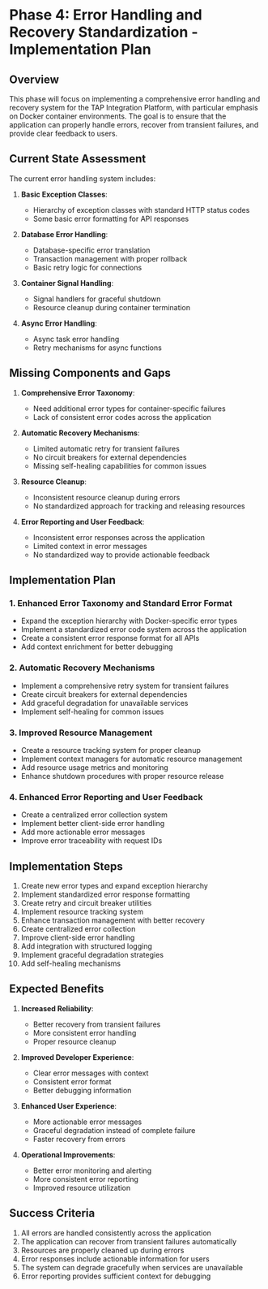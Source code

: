 # Phase 4: Error Handling and Recovery Standardization - Implementation Plan

## Overview

This phase will focus on implementing a comprehensive error handling and recovery system for the TAP Integration Platform, with particular emphasis on Docker container environments. The goal is to ensure that the application can properly handle errors, recover from transient failures, and provide clear feedback to users.

## Current State Assessment

The current error handling system includes:

1. **Basic Exception Classes**:
   - Hierarchy of exception classes with standard HTTP status codes
   - Some basic error formatting for API responses

2. **Database Error Handling**:
   - Database-specific error translation
   - Transaction management with proper rollback
   - Basic retry logic for connections

3. **Container Signal Handling**:
   - Signal handlers for graceful shutdown
   - Resource cleanup during container termination

4. **Async Error Handling**:
   - Async task error handling
   - Retry mechanisms for async functions

## Missing Components and Gaps

1. **Comprehensive Error Taxonomy**:
   - Need additional error types for container-specific failures
   - Lack of consistent error codes across the application

2. **Automatic Recovery Mechanisms**:
   - Limited automatic retry for transient failures
   - No circuit breakers for external dependencies
   - Missing self-healing capabilities for common issues

3. **Resource Cleanup**:
   - Inconsistent resource cleanup during errors
   - No standardized approach for tracking and releasing resources

4. **Error Reporting and User Feedback**:
   - Inconsistent error responses across the application
   - Limited context in error messages
   - No standardized way to provide actionable feedback

## Implementation Plan

### 1. Enhanced Error Taxonomy and Standard Error Format

- Expand the exception hierarchy with Docker-specific error types
- Implement a standardized error code system across the application
- Create a consistent error response format for all APIs
- Add context enrichment for better debugging

### 2. Automatic Recovery Mechanisms

- Implement a comprehensive retry system for transient failures
- Create circuit breakers for external dependencies
- Add graceful degradation for unavailable services
- Implement self-healing for common issues

### 3. Improved Resource Management

- Create a resource tracking system for proper cleanup
- Implement context managers for automatic resource management
- Add resource usage metrics and monitoring
- Enhance shutdown procedures with proper resource release

### 4. Enhanced Error Reporting and User Feedback

- Create a centralized error collection system
- Implement better client-side error handling
- Add more actionable error messages
- Improve error traceability with request IDs

## Implementation Steps

1. Create new error types and expand exception hierarchy
2. Implement standardized error response formatting
3. Create retry and circuit breaker utilities
4. Implement resource tracking system
5. Enhance transaction management with better recovery
6. Create centralized error collection
7. Improve client-side error handling
8. Add integration with structured logging
9. Implement graceful degradation strategies
10. Add self-healing mechanisms

## Expected Benefits

1. **Increased Reliability**:
   - Better recovery from transient failures
   - More consistent error handling
   - Proper resource cleanup

2. **Improved Developer Experience**:
   - Clear error messages with context
   - Consistent error format
   - Better debugging information

3. **Enhanced User Experience**:
   - More actionable error messages
   - Graceful degradation instead of complete failure
   - Faster recovery from errors

4. **Operational Improvements**:
   - Better error monitoring and alerting
   - More consistent error reporting
   - Improved resource utilization

## Success Criteria

1. All errors are handled consistently across the application
2. The application can recover from transient failures automatically
3. Resources are properly cleaned up during errors
4. Error responses include actionable information for users
5. The system can degrade gracefully when services are unavailable
6. Error reporting provides sufficient context for debugging